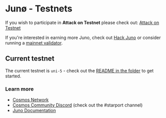 # Junø - Testnets

If you wish to participate in **Attack on Testnet** please check out: [Attack on Testnet](https://github.com/CosmosContracts/testnets/blob/main/uni/ATTACK.md)

If you're interested in earning more Juno, check out [Hack Juno](https://github.com/CosmosContracts/hack-juno) or consider running a [mainnet validator](https://docs.junochain.com/validators/joining-mainnet).

## Current testnet

The current testnet is `uni-5` - check out the [README in the folder](/uni-5/README.md) to get started.

### Learn more

- [Cosmos Network](https://cosmos.network)
- [Cosmos Community Discord](https://discord.com/invite/W8trcGV) (check out the #starport channel)
- [Juno Documentation](https://docs.junochain.com/)
